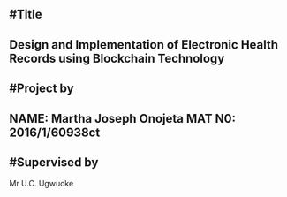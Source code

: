 #Title
-------------------------------
Design and Implementation of Electronic Health Records using Blockchain Technology
------------------------------


#Project by
--------------------------------
**NAME:** Martha Joseph Onojeta
**MAT N0:** 2016/1/60938ct
--------------------------------

#Supervised by
--------------------------------
Mr U.C. Ugwuoke
